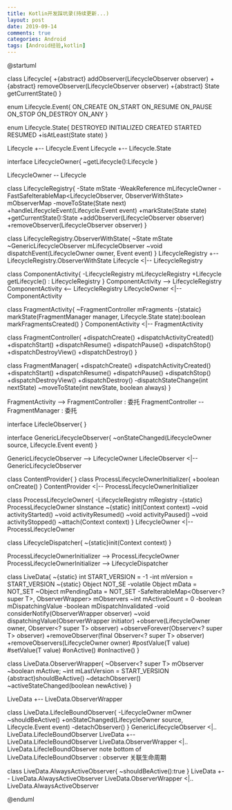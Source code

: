 ```yaml
---
title: Kotlin开发踩坑录(持续更新...)
layout: post
date: 2019-09-14
comments: true
categories: Android
tags: [Android经验,kotlin]
---
```

<!--more-->




@startuml

class Lifecycle{
+{abstract} addObserver(LifecycleObserver observer)
+{abstract} removeObserver(LifecycleObserver observer)
+{abstract} State getCurrentState()
}

enum Lifecycle.Event{
ON_CREATE
ON_START
ON_RESUME
ON_PAUSE
ON_STOP
ON_DESTROY
ON_ANY
}

enum Lifecycle.State{
DESTROYED
INITIALIZED
CREATED
STARTED
RESUMED
+isAtLeast(State state)
}

Lifecycle +-- Lifecycle.Event
Lifecycle +-- Lifecycle.State

interface LifecycleOwner{
~getLifecycle():Lifecycle
}

LifecycleOwner -- Lifecycle

class LifecycleRegistry{
-State mState
-WeakReference<LifecycleOwner> mLifecycleOwner
-FastSafeIterableMap<LifecycleObserver, ObserverWithState> mObserverMap
-moveToState(State next)
+handleLifecycleEvent(Lifecycle.Event event)
+markState(State state)
+getCurrentState():State
+addObserver(LifecycleObserver observer) 
+removeObserver(LifecycleObserver observer)
}

class LifecycleRegistry.ObserverWithState{
~State mState
~GenericLifecycleObserver mLifecycleObserver
~void dispatchEvent(LifecycleOwner owner, Event event)
}
LifecycleRegistry +-- LifecycleRegistry.ObserverWithState
Lifecycle <|--  LifecycleRegistry

class ComponentActivity{
-LifecycleRegistry mLifecycleRegistry
+Lifecycle getLifecycle() : LifecycleRegistry
}
ComponentActivity -->  LifecycleRegistry
ComponentActivity <--  LifecycleRegistry
LifecycleOwner <|-- ComponentActivity

class FragmentActivity{
~FragmentController mFragments
-{stataic}  markState(FragmentManager manager, Lifecycle.State state):boolean
markFragmentsCreated()
}
ComponentActivity <|--  FragmentActivity

class FragmentController{
+dispatchCreate()
+dispatchActivityCreated()
+dispatchStart()
+dispatchResume()
+dispatchPause()
+dispatchStop()
+dispatchDestroyView()
+dispatchDestroy()
}

class FragmentManager{
+dispatchCreate()
+dispatchActivityCreated()
+dispatchStart()
+dispatchResume()
+dispatchPause()
+dispatchStop()
+dispatchDestroyView() 
+dispatchDestroy()
-dispatchStateChange(int nextState)
~moveToState(int newState, boolean always)
}

FragmentActivity --> FragmentController : 委托
FragmentController -- FragmentManager : 委托

interface LifecleObserver{
}

interface GenericLifecycleObserver{
~onStateChanged(LifecycleOwner source, Lifecycle.Event event)
}

GenericLifecycleObserver --> LifecycleOwner
LifecleObserver <|-- GenericLifecycleObserver

class ContentProvider{
}
class ProcessLifecycleOwnerInitializer{
+boolean onCreate()
}
ContentProvider <|-- ProcessLifecycleOwnerInitializer

class ProcessLifecycleOwner{
-LifecycleRegistry mRegistry
-{static} ProcessLifecycleOwner sInstance
~{static} init(Context context)
~void activityStarted()
~void activityResumed()
~void activityPaused()
~void activityStopped()
~attach(Context context) 
}
LifecycleOwner <|-- ProcessLifecycleOwner

class LifecycleDispatcher{
~{static}init(Context context)
}

ProcessLifecycleOwnerInitializer --> ProcessLifecycleOwner
ProcessLifecycleOwnerInitializer --> LifecycleDispatcher







class LiveData<T>{
~{static} int START_VERSION = -1
-int mVersion = START_VERSION
~{static} Object NOT_SE
-volatile Object mData = NOT_SET
~Object mPendingData = NOT_SET
-SafeIterableMap<Observer<? super T>, ObserverWrapper> mObservers
~int mActiveCount = 0
-boolean mDispatchingValue
-boolean mDispatchInvalidated
-void considerNotify(ObserverWrapper observer)
~void dispatchingValue(ObserverWrapper initiator)
+observe(LifecycleOwner owner, Observer<? super T> observer) 
+observeForever(Observer<? super T> observer) 
+removeObserver(final Observer<? super T> observer)
+removeObservers(LifecycleOwner owner) 
#postValue(T value) 
#setValue(T value)
#onActive() 
#onInactive()
}

class LiveData.ObserverWrapper{
~Observer<? super T> mObserver
~boolean mActive;
~int mLastVersion = START_VERSION
{abstract}shouldBeActive()
~detachObserver()
~activeStateChanged(boolean newActive)
}

LiveData +-- LiveData.ObserverWrapper



class LiveData.LifecleBoundObserver{
-LifecycleOwner mOwner
~shouldBeActive()
+onStateChanged(LifecycleOwner source, Lifecycle.Event event)
-detachObserver()
}
GenericLifecycleObserver <|.. LiveData.LifecleBoundObserver
LiveData +-- LiveData.LifecleBoundObserver
LiveData.ObserverWrapper <|.. LiveData.LifecleBoundObserver
note bottom of LiveData.LifecleBoundObserver : observer 关联生命周期

class LiveData.AlwaysActiveObserver{
~shouldBeActive():true
}
LiveData +-- LiveData.AlwaysActiveObserver
LiveData.ObserverWrapper <|.. LiveData.AlwaysActiveObserver

@enduml

